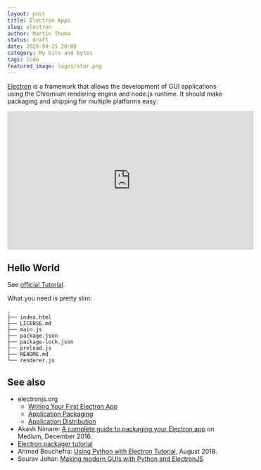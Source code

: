 ```yaml
---
layout: post
title: Electron Apps
slug: electron
author: Martin Thoma
status: draft
date: 2020-04-25 20:00
category: My bits and bytes
tags: Code
featured_image: logos/star.png
---
```

[Electron](https://en.wikipedia.org/wiki/Electron_(software_framework)) is a
framework that allows the development of GUI applications using the Chromium
rendering engine and node.js runtime. It should make packaging and shipping
for multiple platforms easy:

<iframe width="560" height="315" src="https://www.youtube-nocookie.com/embed/8YP_nOCO-4Q" frameborder="0" allow="accelerometer; autoplay; encrypted-media; gyroscope; picture-in-picture" allowfullscreen></iframe>

## Hello World

See [official Tutorial](https://www.electronjs.org/docs/tutorial/first-app).

What you need is pretty slim:

```text
.
├── index.html
├── LICENSE.md
├── main.js
├── package.json
├── package-lock.json
├── preload.js
├── README.md
└── renderer.js
```

## See also

* electronjs.org
    * [Writing Your First Electron App](https://www.electronjs.org/docs/tutorial/first-app)
    * [Application Packaging](https://www.electronjs.org/docs/tutorial/application-packaging)
    * [Application Distribution](https://www.electronjs.org/docs/tutorial/application-distribution)
* Akash Nimare: [A complete guide to packaging your Electron app](https://medium.com/how-to-electron/a-complete-guide-to-packaging-your-electron-app-1bdc717d739f) on Medium, December 2016.
* [Electron packager tutorial](https://www.christianengvall.se/electron-packager-tutorial/)
* Ahmed Bouchefra: [Using Python with Electron Tutorial](https://www.techiediaries.com/python-electron-tutorial/), August 2018.
* Sourav Johar: [Making modern GUIs with Python and ElectronJS](https://www.youtube.com/watch?v=627VBkAhKTc)
